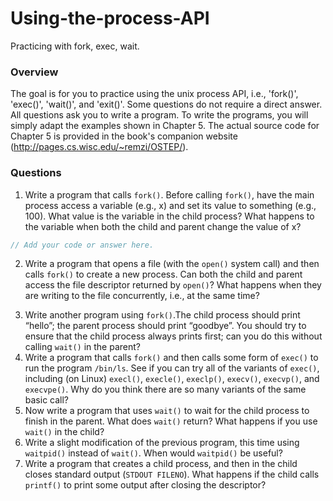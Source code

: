 # Using-the-process-API
Practicing with fork, exec, wait. 

### Overview

The goal is for you to practice using the unix process API, i.e., 'fork()', 'exec()', 'wait()', and 'exit()'. Some questions do not require a direct answer. All questions ask you to write a program. To write the programs, you will simply adapt the examples shown in Chapter 5. The actual source code for Chapter 5 is provided in the book's companion website (http://pages.cs.wisc.edu/~remzi/OSTEP/). 


### Questions
1. Write a program that calls `fork()`. Before calling `fork()`, have the main process access a variable (e.g., x) and set its value to something (e.g., 100). What value is the variable in the child process? What happens to the variable when both the child and parent change the value of x?


```cpp
// Add your code or answer here. 
```


2. Write a program that opens a file (with the `open()` system call) and then calls `fork()` to create a new process. Can both the child and parent access the file descriptor returned by `open()`? What happens when they are writing to the file concurrently, i.e., at the same time?
>
>
3. Write another program using `fork()`.The child process should print “hello”; the parent process should print “goodbye”. You should try to ensure that the child process always prints first; can you do this without calling `wait()` in the parent?
4. Write a program that calls `fork()` and then calls some form of `exec()` to run the program `/bin/ls`. See if you can try all of the variants of `exec()`, including (on Linux) `execl()`, `execle()`, `execlp()`, `execv()`, `execvp()`, and `execvpe()`. Why do you think there are so many variants of the same basic call?
5. Now write a program that uses `wait()` to wait for the child process to finish in the parent. What does `wait()` return? What happens if you use `wait()` in the child?
6. Write a slight modification of the previous program, this time using `waitpid()` instead of `wait()`. When would `waitpid()` be useful?
7. Write a program that creates a child process, and then in the child closes standard output (`STDOUT FILENO`). What happens if the child calls `printf()` to print some output after closing the descriptor?
